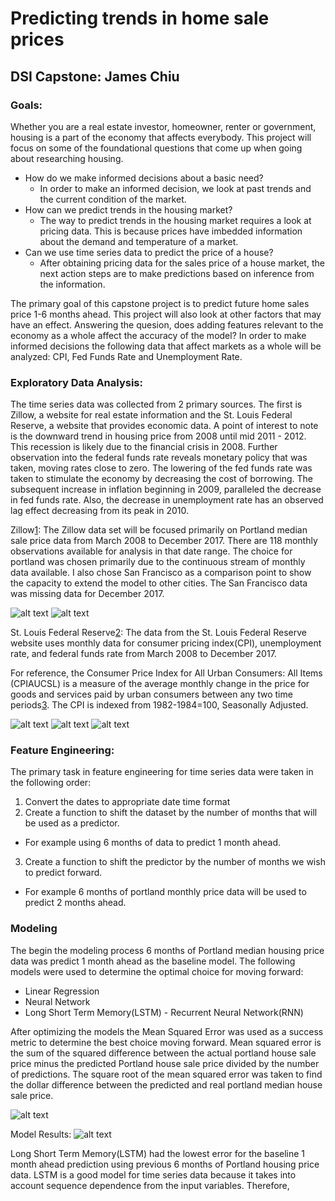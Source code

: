 # Predicting trends in home sale prices
## DSI Capstone: James Chiu 

### Goals: 
Whether you are a real estate investor, homeowner, renter or government, housing is a part of the economy that affects everybody. This project will focus on some of the foundational questions that come up when going about researching housing. 
- How do we make informed decisions about a basic need? 
  * In order to make an informed decision, we look at past trends and the current condition of the market. 
- How can we predict trends in the housing market? 
  * The way to predict trends in the housing market requires a look at pricing data. This is because prices have imbedded information about the demand and temperature of a market. 
- Can we use time series data to predict the price of a house? 
  * After obtaining pricing data for the sales price of a house market, the next action steps are to make predictions based on inference from the information.  

The primary goal of this capstone project is to predict future home sales price 1-6 months ahead. This project will also look at other factors that may have an effect. Answering the quesion, does adding features relevant to the economy as a whole affect the accuracy of the model? In order to make informed decisions the following data that affect markets as a whole will be analyzed: CPI, Fed Funds Rate and Unemployment Rate.

### Exploratory Data Analysis: 
The time series data was collected from 2 primary sources. The first is Zillow, a website for real estate information and the St. Louis Federal Reserve, a website that provides economic data. A point of interest to note is the downward trend in housing price from 2008 until mid 2011 - 2012. This recession is likely due to the financial crisis in 2008. Further observation into the federal funds rate reveals monetary policy that was taken, moving rates close to zero. The lowering of the fed funds rate was taken to stimulate the economy by decreasing the cost of borrowing. The subsequent increase in inflation beginning in 2009, paralleled the decrease in fed funds rate. Also, the decrease in unemployment rate has an observed lag effect decreasing from its peak in 2010. 

Zillow[1]: 
The Zillow data set will be focused primarily on Portland median sale price data from March 2008 to December 2017. There are 118 monthly observations available for analysis in that date range. The choice for portland was chosen primarily due to the continuous stream of monthly data available. I also chose San Francisco as a comparison point to show the capacity to extend the model to other cities. The San Francisco data was missing data for December 2017. 

![alt text](https://github.com/jchiu1013/Housing_Capstone/blob/master/Images/Portland%20Median%20Sales%20Price.jpg "Portland Median Sales Price")
![alt text](https://github.com/jchiu1013/Housing_Capstone/blob/master/Images/SF%20Median%20Sales%20Price.jpg "San Francisco Median Sales Price")

St. Louis Federal Reserve[2]:
The data from the St. Louis Federal Reserve website uses monthly data for consumer pricing index(CPI), unemployment rate, and federal funds rate from March 2008 to December 2017. 

For reference, the Consumer Price Index for All Urban Consumers: All Items (CPIAUCSL) is a measure of the average monthly change in the price for goods and services paid by urban consumers between any two time periods[3]. The CPI is indexed from 1982-1984=100, Seasonally Adjusted. 

![alt text](https://github.com/jchiu1013/Housing_Capstone/blob/master/Images/CPI%20Rate.jpg "CPI Rate")
![alt text](https://github.com/jchiu1013/Housing_Capstone/blob/master/Images/Unemployment%20Rate.jpg "Unemployment Rate")
![alt text](https://github.com/jchiu1013/Housing_Capstone/blob/master/Images/Federal%20Reserve%20Funds%20Rate.jpg "Fed Funds Rate")

### Feature Engineering:
The primary task in feature engineering for time series data were taken in the following order: 
1. Convert the dates to appropriate date time format
2. Create a function to shift the dataset by the number of months that will be used as a predictor. 
  - For example using 6 months of data to predict 1 month ahead. 
3. Create a function to shift the predictor by the number of months we wish to predict forward. 
  - For example 6 months of portland monthly price data will be used to predict 2 months ahead. 

### Modeling
The begin the modeling process 6 months of Portland median housing price data was predict 1 month ahead as the baseline model. The following models were used to determine the optimal choice for moving forward: 
- Linear Regression
- Neural Network
- Long Short Term Memory(LSTM) - Recurrent Neural Network(RNN)

After optimizing the models the Mean Squared Error was used as a success metric to determine the best choice moving forward. Mean squared error is the sum of the squared difference between the actual portland house sale price minus the predicted Portland house sale price divided by the number of predictions. The square root of the mean squared error was taken to find the dollar difference between the predicted and real portland median house sale price. 

![alt text](https://github.com/jchiu1013/Housing_Capstone/blob/master/Images/MSE.png "MSE")

Model Results: 
![alt text](https://github.com/jchiu1013/Housing_Capstone/blob/master/Images/Model%20Comparison%20MSE.png "Model Comparison")

Long Short Term Memory(LSTM) had the lowest error for the baseline 1 month ahead prediction using previous 6 months of Portland housing price data. LSTM is a good model for time series data because it takes into account sequence dependence from the input variables. Therefore,   

[1]: https://www.zillow.com/research/data/
[2]: https://fred.stlouisfed.org
[3]: https://fred.stlouisfed.org/series/CPIAUCSL